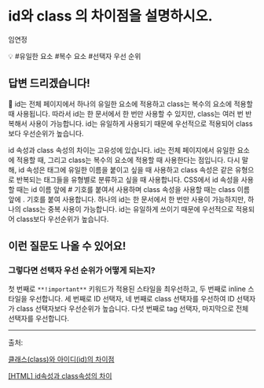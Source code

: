 # id와 class 의 차이점을 설명하시오.

임연정

💡 #유일한 요소 #복수 요소 #선택자 우선 순위

## **답변 드리겠습니다!**

<aside>
📌 id는 전체 페이지에서 하나의 유일한 요소에 적용하고 class는 복수의 요소에 적용할 때 사용됩니다. 따라서 id는 한 문서에서 한 번만 사용할 수 있지만, class는 여러 번 반복해서 사용이 가능합니다. id는 유일하게 사용되기 때문에 우선적으로 적용되어 class보다 우선순위가 높습니다.

</aside>

  id 속성과 class 속성의 차이는 고유성에 있습니다. id는 전체 페이지에서 유일한 요소에 적용할 때, 그리고 class는 복수의 요소에 적용할 때 사용한다는 점입니다. 다시 말해, id 속성은 태그에 유일한 이름을 붙이고 싶을 때 사용하고 class 속성은 같은 유형으로 반복되는 태그들을 유형별로 분류하고 싶을 때 사용합니다. CSS에서 id 속성을 사용할 때는 id 이름 앞에 # 기호를 붙여서 사용하며 class 속성을 사용할 때는 class 이름 앞에 . 기호를 붙여 사용합니다. 하나의 id는 한 문서에서 한 번만 사용이 가능하지만, 하나의 class는 중복 사용이 가능합니다. id는 유일하게 쓰이기 때문에 우선적으로 적용되어 class보다 우선순위가 높습니다.

## **이런 질문도 나올 수 있어요!**

### **그렇다면 선택자 우선 순위가 어떻게 되는지?**

  첫 번째로 `**!important**` 키워드가 적용된 스타일을 최우선하고, 두 번째로 inline 스타일을 우선합니다. 세 번째로 ID 선택자, 네 번째로 class 선택자를 우선하여 ID 선택자가 class 선택자보다 우선순위가 높습니다. 다섯 번째로 tag 선택자, 마지막으로 전체 선택자를 우선합니다.

---

출처: 

[클래스(class)와 아이디(id)의 차이점](https://heinafantasy.com/155)

[[HTML] id속성과 class속성의 차이](https://velog.io/@jeju_daun/%EA%B8%B0%EC%88%A0%EB%A9%B4%EC%A0%91%EC%A4%80%EB%B9%84-id%EC%86%8D%EC%84%B1%EA%B3%BC-class%EC%86%8D%EC%84%B1%EC%9D%98-%EC%B0%A8%EC%9D%B4)